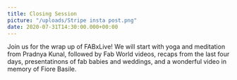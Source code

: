 ```yaml
---
title: Closing Session
picture: "/uploads/Stripe insta post.png"
date: 2020-07-31T14:30:00.000+00:00
---
```


Join us for the wrap up of FABxLive! We will start with yoga and meditation from Pradnya Kunal, followed by Fab World videos, recaps from the last four days, presentatinons of fab babies and weddings, and a wonderful video in memory of Fiore Basile. 
